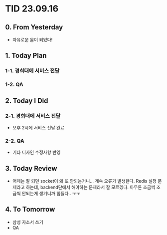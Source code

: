# TID 23.09.16

## 0. From Yesterday

- 자유로운 몸이 되었다!

## 1. Today Plan

### 1-1. 경희대에 서비스 전달

### 1-2. QA

## 2. Today I Did

### 2-1. 경희대에 서비스 전달

- 오후 2시에 서비스 전달 완료

### 2-2. QA

- 기타 디자인 수정사항 반영

## 3. Today Review

- 어제는 잘 되던 socket이 왜 또 안되는거니… 계속 오류가 발생한다. Redis 설정 문제라고 하는데, backend단에서 해야하는 문제라서 잘 모르겠다. 아무튼 조금씩 조금씩 안되는게 생기니까 힘들다.. ㅜㅜ

## 4. To Tomorrow

- 삼성 자소서 쓰기
- QA